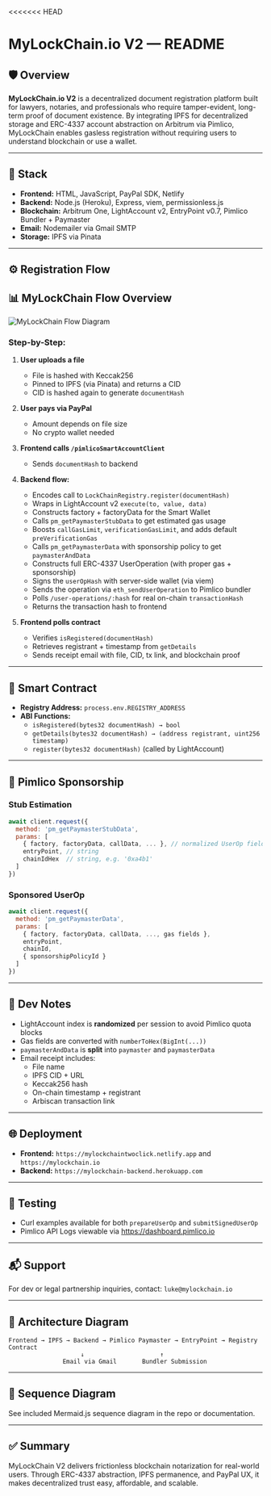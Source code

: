 <<<<<<< HEAD
# MyLockChain.io V2 — README

## 🛡️ Overview
**MyLockChain.io V2** is a decentralized document registration platform built for lawyers, notaries, and professionals who require tamper-evident, long-term proof of document existence. By integrating IPFS for decentralized storage and ERC-4337 account abstraction on Arbitrum via Pimlico, MyLockChain enables gasless registration without requiring users to understand blockchain or use a wallet.

---

## 🔧 Stack
- **Frontend:** HTML, JavaScript, PayPal SDK, Netlify
- **Backend:** Node.js (Heroku), Express, viem, permissionless.js
- **Blockchain:** Arbitrum One, LightAccount v2, EntryPoint v0.7, Pimlico Bundler + Paymaster
- **Email:** Nodemailer via Gmail SMTP
- **Storage:** IPFS via Pinata

---

## ⚙️ Registration Flow
## 📊 MyLockChain Flow Overview

![MyLockChain Flow Diagram](https://white-payable-angelfish-864.mypinata.cloud/ipfs/bafybeihz4lo3h7qz2qtkqq6lbna43o3f7pablevrjvfxwjvqktrdtkbhwi?pinataGatewayToken=wz1XCejvOunmyvz-8N92kgL1QCs_5GZVAy9v392CMRKuWkEG1mBdtxvRhyYefA5N)

### Step-by-Step:
1. **User uploads a file**
   - File is hashed with Keccak256
   - Pinned to IPFS (via Pinata) and returns a CID
   - CID is hashed again to generate `documentHash`
2. **User pays via PayPal**
   - Amount depends on file size
   - No crypto wallet needed
3. **Frontend calls `/pimlicoSmartAccountClient`**
   - Sends `documentHash` to backend
   
4. **Backend flow:**
   - Encodes call to `LockChainRegistry.register(documentHash)`
   - Wraps in LightAccount v2 `execute(to, value, data)`
   - Constructs factory + factoryData for the Smart Wallet
   - Calls `pm_getPaymasterStubData` to get estimated gas usage
   - Boosts `callGasLimit`, `verificationGasLimit`, and adds default `preVerificationGas`
   - Calls `pm_getPaymasterData` with sponsorship policy to get `paymasterAndData`
   - Constructs full ERC-4337 UserOperation (with proper gas + sponsorship)
   - Signs the `userOpHash` with server-side wallet (via viem)
   - Sends the operation via `eth_sendUserOperation` to Pimlico bundler
   - Polls `/user-operations/:hash` for real on-chain `transactionHash`
   - Returns the transaction hash to frontend

5. **Frontend polls contract**
   - Verifies `isRegistered(documentHash)`
   - Retrieves registrant + timestamp from `getDetails`
   - Sends receipt email with file, CID, tx link, and blockchain proof

---

## 🔐 Smart Contract
- **Registry Address:** `process.env.REGISTRY_ADDRESS`
- **ABI Functions:**
  - `isRegistered(bytes32 documentHash) → bool`
  - `getDetails(bytes32 documentHash) → (address registrant, uint256 timestamp)`
  - `register(bytes32 documentHash)` (called by LightAccount)

---

## 🔄 Pimlico Sponsorship
### Stub Estimation
```js
await client.request({
  method: 'pm_getPaymasterStubData',
  params: [
    { factory, factoryData, callData, ... }, // normalized UserOp fields
    entryPoint, // string
    chainIdHex  // string, e.g. '0xa4b1'
  ]
})
```

### Sponsored UserOp
```js
await client.request({
  method: 'pm_getPaymasterData',
  params: [
    { factory, factoryData, callData, ..., gas fields },
    entryPoint,
    chainId,
    { sponsorshipPolicyId }
  ]
})
```

---

## 🔁 Dev Notes
- LightAccount index is **randomized** per session to avoid Pimlico quota blocks
- Gas fields are converted with `numberToHex(BigInt(...))`
- `paymasterAndData` is **split** into `paymaster` and `paymasterData`
- Email receipt includes:
  - File name
  - IPFS CID + URL
  - Keccak256 hash
  - On-chain timestamp + registrant
  - Arbiscan transaction link

---

## 🌐 Deployment
- **Frontend:** `https://mylockchaintwoclick.netlify.app` and `https://mylockchain.io`
- **Backend:** `https://mylockchain-backend.herokuapp.com`

---

## 🧪 Testing
- Curl examples available for both `prepareUserOp` and `submitSignedUserOp`
- Pimlico API Logs viewable via https://dashboard.pimlico.io

---

## 📬 Support
For dev or legal partnership inquiries, contact: `luke@mylockchain.io`

---

## 🧠 Architecture Diagram
```
Frontend → IPFS → Backend → Pimlico Paymaster → EntryPoint → Registry Contract
                    ↓                     ↑
               Email via Gmail       Bundler Submission
```

---

## 🧩 Sequence Diagram
See included Mermaid.js sequence diagram in the repo or documentation.

---

## ✅ Summary
MyLockChain V2 delivers frictionless blockchain notarization for real-world users. Through ERC-4337 abstraction, IPFS permanence, and PayPal UX, it makes decentralized trust easy, affordable, and scalable.

